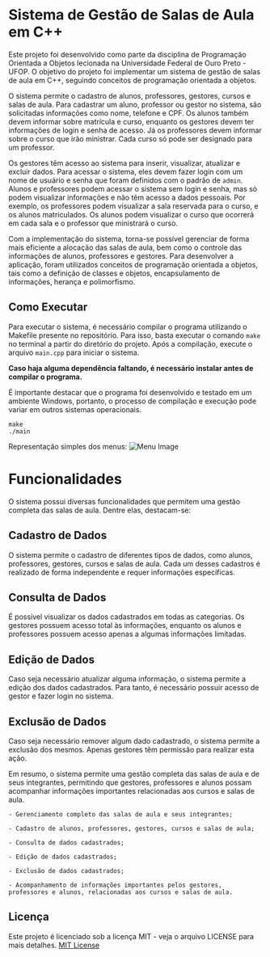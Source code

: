 # Sistema de Gestão de Salas de Aula em C++

Este projeto foi desenvolvido como parte da disciplina de Programação Orientada a Objetos lecionada na Universidade Federal de Ouro Preto - UFOP. O objetivo do projeto foi implementar um sistema de gestão de salas de aula em C++, seguindo conceitos de programação orientada a objetos.

O sistema permite o cadastro de alunos, professores, gestores, cursos e salas de aula. Para cadastrar um aluno, professor ou gestor no sistema, são solicitadas informações como nome, telefone e CPF. Os alunos também devem informar sobre matrícula e curso, enquanto os gestores devem ter informações de login e senha de acesso. Já os professores devem informar sobre o curso que irão ministrar. Cada curso só pode ser designado para um professor.

Os gestores têm acesso ao sistema para inserir, visualizar, atualizar e excluir dados. Para acessar o sistema, eles devem fazer login com um nome de usuário e senha que foram definidos com o padrão de `admin`. Alunos e professores podem acessar o sistema sem login e senha, mas só podem visualizar informações e não têm acesso a dados pessoais. Por exemplo, os professores podem visualizar a sala reservada para o curso, e os alunos matriculados. Os alunos podem visualizar o curso que ocorrerá em cada sala e o professor que ministrará o curso.

Com a implementação do sistema, torna-se possível gerenciar de forma mais eficiente a alocação das salas de aula, bem como o controle das informações de alunos, professores e gestores. Para desenvolver a aplicação, foram utilizados conceitos de programação orientada a objetos, tais como a definição de classes e objetos, encapsulamento de informações, herança e polimorfismo.

## Como Executar

Para executar o sistema, é necessário compilar o programa utilizando o Makefile presente no repositório. Para isso, basta executar o comando `make` no terminal a partir do diretório do projeto. Após a compilação, execute o arquivo `main.cpp` para iniciar o sistema.

**Caso haja alguma dependência faltando, é necessário instalar antes de compilar o programa.**

É importante destacar que o programa foi desenvolvido e testado em um ambiente Windows, portanto, o processo de compilação e execução pode variar em outros sistemas operacionais.

```
make
./main
```

Representação simples dos menus:
![Menu Image](https://i.imgur.com/lBqzxZE.png "Classroom Manager CRUD")

# Funcionalidades

O sistema possui diversas funcionalidades que permitem uma gestão completa das salas de aula. Dentre elas, destacam-se:

## Cadastro de Dados

O sistema permite o cadastro de diferentes tipos de dados, como alunos, professores, gestores, cursos e salas de aula. Cada um desses cadastros é realizado de forma independente e requer informações específicas.

## Consulta de Dados

É possível visualizar os dados cadastrados em todas as categorias. Os gestores possuem acesso total às informações, enquanto os alunos e professores possuem acesso apenas a algumas informações limitadas.

## Edição de Dados

Caso seja necessário atualizar alguma informação, o sistema permite a edição dos dados cadastrados. Para tanto, é necessário possuir acesso de gestor e fazer login no sistema.

## Exclusão de Dados

Caso seja necessário remover algum dado cadastrado, o sistema permite a exclusão dos mesmos. Apenas gestores têm permissão para realizar esta ação.

Em resumo, o sistema permite uma gestão completa das salas de aula e de seus integrantes, permitindo que gestores, professores e alunos possam acompanhar informações importantes relacionadas aos cursos e salas de aula.

    - Gerenciamento completo das salas de aula e seus integrantes;
    
    - Cadastro de alunos, professores, gestores, cursos e salas de aula;
    
    - Consulta de dados cadastrados;
    
    - Edição de dados cadastrados;
    
    - Exclusão de dados cadastrados;
    
    - Acompanhamento de informações importantes pelos gestores, professores e alunos, relacionadas aos cursos e salas de aula.


## Licença

Este projeto é licenciado sob a licença MIT - veja o arquivo LICENSE para mais detalhes.
[MIT License](./LICENSE)

